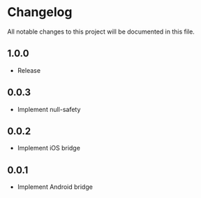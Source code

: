 # Changelog
All notable changes to this project will be documented in this file.

## 1.0.0
* Release

## 0.0.3
* Implement null-safety

## 0.0.2
* Implement iOS bridge

## 0.0.1
* Implement Android bridge
